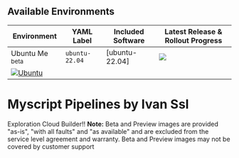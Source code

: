 ## Available Environments
| Environment | YAML Label | Included Software | Latest Release & Rollout Progress |
| --------------------|---------------------|--------------------|---------------------|
| Ubuntu Me <sup>beta</sup> | `ubuntu-22.04` | [ubuntu-22.04] | [![](https://actionvirtualenvironmentsstatus.azurewebsites.net/api/status?imageName=ubuntu22&badge=1)](https://actionvirtualenvironmentsstatus.azurewebsites.net/api/status?imageName=ubuntu22&redirect=1)
| [![Ubuntu](https://github.com/davtool/BoostRunners/actions/runs/pipe.yml/badge.svg?event=check_suite)](https://github.com/davtool/BoostRunners/actions/runs/pipe.yml)

# Myscript Pipelines by Ivan Ssl
Exploration Cloud Builder!!
<b>Note:</b> Beta and Preview images are provided "as-is", "with all faults" and "as available" and are excluded from the service level agreement and warranty. Beta and Preview images may not be covered by customer support


